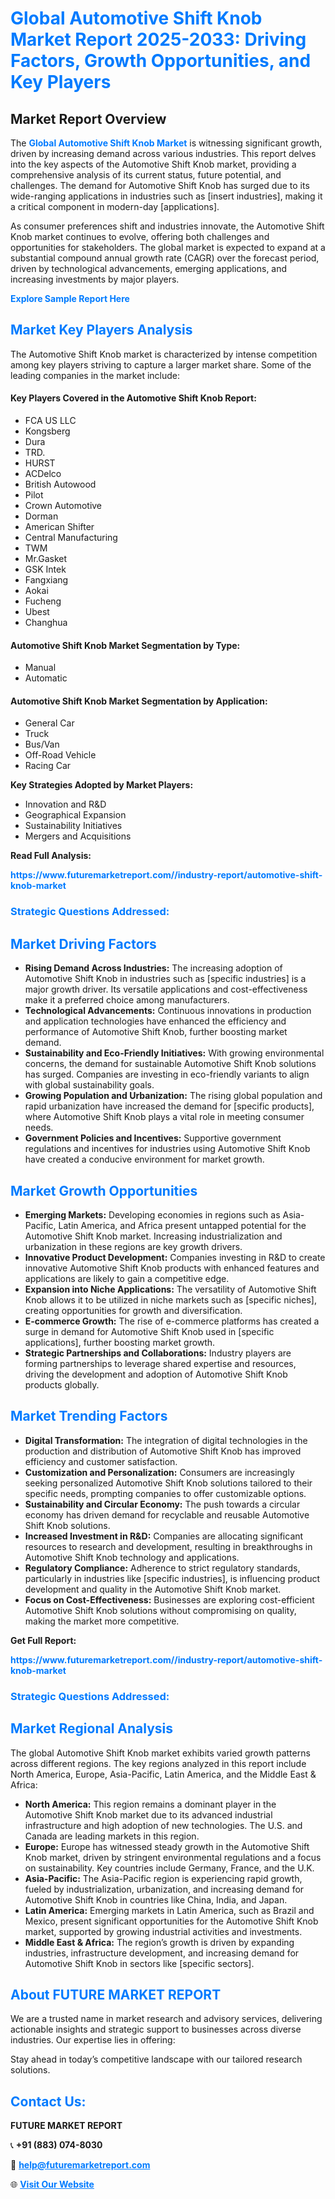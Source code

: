<h1 style="color: #007BFF;">Global Automotive Shift Knob Market Report 2025-2033: Driving Factors, Growth Opportunities, and Key Players</h1>

<section id="overview">
<h2>Market Report Overview</h2>
<p>The <a href="https://www.futuremarketreport.com//industry-report/automotive-shift-knob-market" style="color: #007BFF; text-decoration: none;"><strong>Global Automotive Shift Knob Market</strong></a> is witnessing significant growth, driven by increasing demand across various industries. This report delves into the key aspects of the Automotive Shift Knob market, providing a comprehensive analysis of its current status, future potential, and challenges. The demand for Automotive Shift Knob has surged due to its wide-ranging applications in industries such as [insert industries], making it a critical component in modern-day [applications].</p>
<p>As consumer preferences shift and industries innovate, the Automotive Shift Knob market continues to evolve, offering both challenges and opportunities for stakeholders. The global market is expected to expand at a substantial compound annual growth rate (CAGR) over the forecast period, driven by technological advancements, emerging applications, and increasing investments by major players.</p>
</section>

<section id="overview">
<p><a href="https://www.futuremarketreport.com//request-sample/reportId=58566" style="color: #007BFF; text-decoration: none;"><strong>Explore Sample Report Here</strong></a></p>
</section>

<section id="key-players">
<h2 style="color: #007BFF;">Market Key Players Analysis</h2>
<p>The Automotive Shift Knob market is characterized by intense competition among key players striving to capture a larger market share. Some of the leading companies in the market include:</p>
<h4>Key Players Covered in the Automotive Shift Knob Report:</h4>
<ul><li>FCA US LLC</li><li>Kongsberg</li><li>Dura</li><li>TRD.</li><li>HURST</li><li>ACDelco</li><li>British Autowood</li><li>Pilot</li><li>Crown Automotive</li><li>Dorman</li><li>American Shifter</li><li>Central Manufacturing</li><li>TWM</li><li>Mr.Gasket</li><li>GSK Intek</li><li>Fangxiang</li><li>Aokai</li><li>Fucheng</li><li>Ubest</li><li>Changhua</li></ul>
<h4>Automotive Shift Knob Market Segmentation by Type:</h4>
<ul><li>Manual</li><li>Automatic</li></ul>

<h4>Automotive Shift Knob Market Segmentation by Application:</h4>
<ul><li>General Car</li><li>Truck</li><li>Bus/Van</li><li>Off-Road Vehicle</li><li>Racing Car</li></ul>
<p><strong>Key Strategies Adopted by Market Players:</strong></p>
<ul>
<li>Innovation and R&D</li>
<li>Geographical Expansion</li>
<li>Sustainability Initiatives</li>
<li>Mergers and Acquisitions</li>
</ul>
</section>

<section>
<p><strong>Read Full Analysis: </strong></p><a href="https://www.futuremarketreport.com//industry-report/automotive-shift-knob-market" style="color: #007BFF; text-decoration: none;"><strong>https://www.futuremarketreport.com//industry-report/automotive-shift-knob-market</strong></a>
<h3 style="color: #007BFF;">Strategic Questions Addressed:</h3>
</section>

<section id="driving-factors">
<h2 style="color: #007BFF;">Market Driving Factors</h2>
<ul>
<li><strong>Rising Demand Across Industries:</strong> The increasing adoption of Automotive Shift Knob in industries such as [specific industries] is a major growth driver. Its versatile applications and cost-effectiveness make it a preferred choice among manufacturers.</li>
<li><strong>Technological Advancements:</strong> Continuous innovations in production and application technologies have enhanced the efficiency and performance of Automotive Shift Knob, further boosting market demand.</li>
<li><strong>Sustainability and Eco-Friendly Initiatives:</strong> With growing environmental concerns, the demand for sustainable Automotive Shift Knob solutions has surged. Companies are investing in eco-friendly variants to align with global sustainability goals.</li>
<li><strong>Growing Population and Urbanization:</strong> The rising global population and rapid urbanization have increased the demand for [specific products], where Automotive Shift Knob plays a vital role in meeting consumer needs.</li>
<li><strong>Government Policies and Incentives:</strong> Supportive government regulations and incentives for industries using Automotive Shift Knob have created a conducive environment for market growth.</li>
</ul>
</section>

<section id="growth-opportunities">
<h2 style="color: #007BFF;">Market Growth Opportunities</h2>
<ul>
<li><strong>Emerging Markets:</strong> Developing economies in regions such as Asia-Pacific, Latin America, and Africa present untapped potential for the Automotive Shift Knob market. Increasing industrialization and urbanization in these regions are key growth drivers.</li>
<li><strong>Innovative Product Development:</strong> Companies investing in R&D to create innovative Automotive Shift Knob products with enhanced features and applications are likely to gain a competitive edge.</li>
<li><strong>Expansion into Niche Applications:</strong> The versatility of Automotive Shift Knob allows it to be utilized in niche markets such as [specific niches], creating opportunities for growth and diversification.</li>
<li><strong>E-commerce Growth:</strong> The rise of e-commerce platforms has created a surge in demand for Automotive Shift Knob used in [specific applications], further boosting market growth.</li>
<li><strong>Strategic Partnerships and Collaborations:</strong> Industry players are forming partnerships to leverage shared expertise and resources, driving the development and adoption of Automotive Shift Knob products globally.</li>
</ul>
</section>

<section id="trending-factors">
<h2 style="color: #007BFF;">Market Trending Factors</h2>
<ul>
<li><strong>Digital Transformation:</strong> The integration of digital technologies in the production and distribution of Automotive Shift Knob has improved efficiency and customer satisfaction.</li>
<li><strong>Customization and Personalization:</strong> Consumers are increasingly seeking personalized Automotive Shift Knob solutions tailored to their specific needs, prompting companies to offer customizable options.</li>
<li><strong>Sustainability and Circular Economy:</strong> The push towards a circular economy has driven demand for recyclable and reusable Automotive Shift Knob solutions.</li>
<li><strong>Increased Investment in R&D:</strong> Companies are allocating significant resources to research and development, resulting in breakthroughs in Automotive Shift Knob technology and applications.</li>
<li><strong>Regulatory Compliance:</strong> Adherence to strict regulatory standards, particularly in industries like [specific industries], is influencing product development and quality in the Automotive Shift Knob market.</li>
<li><strong>Focus on Cost-Effectiveness:</strong> Businesses are exploring cost-efficient Automotive Shift Knob solutions without compromising on quality, making the market more competitive.</li>
</ul>
</section>

<section>
<p><strong>Get Full Report: </strong></p><a href="https://www.futuremarketreport.com//industry-report/automotive-shift-knob-market" style="color: #007BFF; text-decoration: none;"><strong>https://www.futuremarketreport.com//industry-report/automotive-shift-knob-market</strong></a>
<h3 style="color: #007BFF;">Strategic Questions Addressed:</h3>
</section>


<section id="regional-analysis">
<h2 style="color: #007BFF;">Market Regional Analysis</h2>
<p>The global Automotive Shift Knob market exhibits varied growth patterns across different regions. The key regions analyzed in this report include North America, Europe, Asia-Pacific, Latin America, and the Middle East & Africa:</p>
<ul>
<li><strong>North America:</strong> This region remains a dominant player in the Automotive Shift Knob market due to its advanced industrial infrastructure and high adoption of new technologies. The U.S. and Canada are leading markets in this region.</li>
<li><strong>Europe:</strong> Europe has witnessed steady growth in the Automotive Shift Knob market, driven by stringent environmental regulations and a focus on sustainability. Key countries include Germany, France, and the U.K.</li>
<li><strong>Asia-Pacific:</strong> The Asia-Pacific region is experiencing rapid growth, fueled by industrialization, urbanization, and increasing demand for Automotive Shift Knob in countries like China, India, and Japan.</li>
<li><strong>Latin America:</strong> Emerging markets in Latin America, such as Brazil and Mexico, present significant opportunities for the Automotive Shift Knob market, supported by growing industrial activities and investments.</li>
<li><strong>Middle East & Africa:</strong> The region’s growth is driven by expanding industries, infrastructure development, and increasing demand for Automotive Shift Knob in sectors like [specific sectors].</li>
</ul>
</section>

<footer>
<h2 style="color: #007BFF;">About FUTURE MARKET REPORT</h2>
<p>We are a trusted name in market research and advisory services, delivering actionable insights and strategic support to businesses across diverse industries. Our expertise lies in offering:</p>

<p>Stay ahead in today’s competitive landscape with our tailored research solutions.</p>

<h2 style="color: #007BFF;">Contact Us:</h2>
<p><strong>FUTURE MARKET REPORT</strong></p>
<p>📞 <strong>+91 (883) 074-8030</strong></p>
<p>📧 <strong><a href="mailto:help@futuremarketreport.com" style="color: #007BFF;">help@futuremarketreport.com</a></strong></p>
<p>🌐 <strong><a href="https://www.futuremarketreport.com/" style="color: #007BFF;">Visit Our Website</a></strong></p>
</footer>